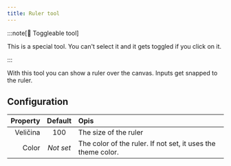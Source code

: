 ```yaml
---
title: Ruler tool
---
```


:::note[🔘 Toggleable tool]

This is a special tool.
You can't select it and it gets toggled if you click on it.

:::

With this tool you can show a ruler over the canvas.
Inputs get snapped to the ruler.

## Configuration

| Property |  Default  | Opis                                                                                         |
| -------: | :-------: | :------------------------------------------------------------------------------------------- |
| Veličina |    100    | The size of the ruler                                                                        |
|    Color | _Not set_ | The color of the ruler. If not set, it uses the theme color. |

